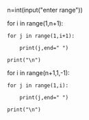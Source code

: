 n=int(input("enter range"))

for i in range(1,n+1):

    for j in range(1,i+1):

        print(j,end=" ")

    print("\n")

for i in range(n+1,1,-1):

    for j in range(1,i):

        print(j,end=" ")

    print("\n")
